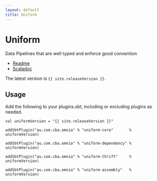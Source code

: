 ```yaml
---
layout: default
title: Uniform
---
```


Uniform
=======

Data Pipelines that are well typed and enforce good convention


* [Readme](https://github.com/CommBank/uniform/)
* [Scaladoc](/uniform/latest/api/index.html)

The latest version is `{{ site.releaseVersion }}`.

Usage
-----

Add the following to your plugins.sbt, including or excluding plugins as needed.

```
val uniformVersion = "{{ site.releaseVersion }}"

addSbtPlugin("au.com.cba.omnia" % "uniform-core"       % uniformVersion)

addSbtPlugin("au.com.cba.omnia" % "uniform-dependency" % uniformVersion)

addSbtPlugin("au.com.cba.omnia" % "uniform-thrift"     % uniformVersion)

addSbtPlugin("au.com.cba.omnia" % "uniform-assembly"   % uniformVersion)
```
